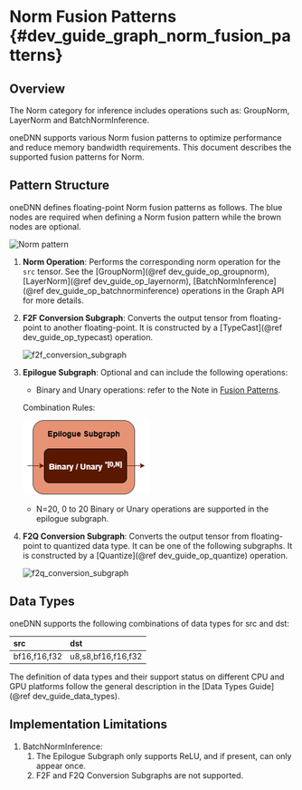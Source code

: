 Norm Fusion Patterns {#dev_guide_graph_norm_fusion_patterns}
============================================================

## Overview

The Norm category for inference includes operations such as:
GroupNorm, LayerNorm and BatchNormInference.

oneDNN supports various Norm fusion patterns to optimize performance and
reduce memory bandwidth requirements. This document describes the supported
fusion patterns for Norm.

## Pattern Structure

oneDNN defines floating-point Norm fusion patterns as follows.
The blue nodes are required when defining a Norm fusion pattern while the
brown nodes are optional.

![Norm pattern](images/norm_pattern.png)

1. **Norm Operation**: Performs the corresponding norm operation for the `src`
   tensor. See the [GroupNorm](@ref dev_guide_op_groupnorm),
   [LayerNorm](@ref dev_guide_op_layernorm), [BatchNormInference](@ref dev_guide_op_batchnorminference)
   operations in the Graph API for more details.
2. **F2F Conversion Subgraph**: Converts the output tensor from floating-point to
   another floating-point. It is constructed by a [TypeCast](@ref dev_guide_op_typecast)
   operation.

   ![f2f_conversion_subgraph](images/f2f_conversion.png)

3. **Epilogue Subgraph**: Optional and can include the following operations:
   - Binary and Unary operations: refer to the Note in
     [Fusion Patterns](graph_fusion_patterns.html).

   Combination Rules:

   ![epilogue subgraph](images/epilogue_subgraph_general_1.png)

   - N=20, 0 to 20 Binary or Unary operations are supported in the epilogue
     subgraph.

4. **F2Q Conversion Subgraph**: Converts the output
   tensor from floating-point to quantized data type. It can
   be one of the following subgraphs. It is constructed by a
   [Quantize](@ref dev_guide_op_quantize) operation.

   ![f2q_conversion_subgraph](images/f2q_conversion_general.png)


## Data Types

oneDNN supports the following combinations of data types for src and dst:

| src           | dst                |
| :------------ | :----------------- |
| bf16,f16,f32  | u8,s8,bf16,f16,f32 |

The definition of data types and their support status on different CPU and GPU
platforms follow the general description in the [Data Types Guide](@ref dev_guide_data_types).

## Implementation Limitations

1. BatchNormInference:
   1. The Epilogue Subgraph only supports ReLU, and if present, can only appear once.
   2. F2F and F2Q Conversion Subgraphs are not supported.

